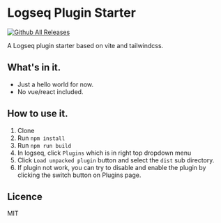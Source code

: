 # Logseq Plugin Starter

[![Github All Releases](https://img.shields.io/github/downloads/vipzhicheng-starter/logseq-plugin-starter-vite/total.svg)](https://github.com/vipzhicheng-starter/logseq-plugin-starter-vite/releases)

A Logseq plugin starter based on vite and tailwindcss.

## What's in it.

* Just a hello world for now.
* No vue/react included.

## How to use it.

1. Clone
2. Run `npm install`
3. Run `npm run build`
4. In logseq, click `Plugins` which is in right top dropdown menu
5. Click `Load unpacked plugin` button and select the `dist` sub directory.
6. If plugin not work, you can try to disable and enable the plugin by clicking the switch button on Plugins page.

## Licence
MIT
